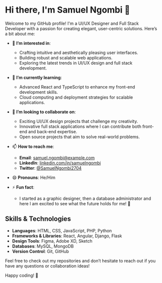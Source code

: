 # Hi there, I'm Samuel Ngombi 👋

Welcome to my GitHub profile! I'm a UI/UX Designer and Full Stack Developer with a passion for creating elegant, user-centric solutions. Here’s a bit about me:

- 👀 **I’m interested in**:
  - Crafting intuitive and aesthetically pleasing user interfaces.
  - Building robust and scalable web applications.
  - Exploring the latest trends in UI/UX design and full stack development.

- 🌱 **I’m currently learning**:
  - Advanced React and TypeScript to enhance my front-end development skills.
  - Cloud computing and deployment strategies for scalable applications.

- 💞️ **I’m looking to collaborate on**:
  - Exciting UI/UX design projects that challenge my creativity.
  - Innovative full stack applications where I can contribute both front-end and back-end expertise.
  - Open source projects that aim to solve real-world problems.

- 📫 **How to reach me**:
  - **Email**: [samuel.ngombi@example.com](mailto:samuelngombi.work@gmail.com)
  - **LinkedIn**: [linkedin.com/in/samuelngombi](https://www.linkedin.com/in/samuelngombi)
  - **Twitter**: [@SamuelNgombi2704](https://twitter.com/SamuelNgombi2704)

- 😄 **Pronouns**: He/Him

- ⚡ **Fun fact**:
  - I started as a graphic designer, then a database administrator and here I am excited to see what the future holds for me! 🎉

## Skills & Technologies

- **Languages**: HTML, CSS, JavaScript, PHP, Python
- **Frameworks & Libraries**: React, Angular, Django, Flask
- **Design Tools**: Figma, Adobe XD, Sketch
- **Databases**: MySQL, MongoDB
- **Version Control**: Git, GitHub

Feel free to check out my repositories and don’t hesitate to reach out if you have any questions or collaboration ideas!

Happy coding! 🚀
